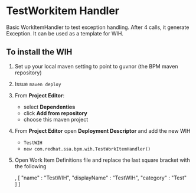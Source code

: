 # TestWorkitem Handler

Basic WorkItemHandler to test exception handling.
After 4 calls, it generate Exception.
It can be used as a template for WIH.

## To install the WIH

1. Set up your local maven setting to point to guvnor (the BPM maven repository) 
2. Issue `maven deploy`
3. From **Project Editor**:

    - select **Dependenties**
    - click **Add from repository**
    - choose this maven project
     
4. From **Project Editor** open **Deployment Descriptor** and add the new WIH 

    - `TestWIH`
    - `new com.redhat.ssa.bpm.wih.TestWorkItemHandler()`

5. Open Work Item Definitions file and replace the last square bracket with the following 

	  ,
	  [
	    "name" : "TestWIH",
	    "displayName" : "TestWIH",
         "category" : "Test"	    
	  ]
	]

 